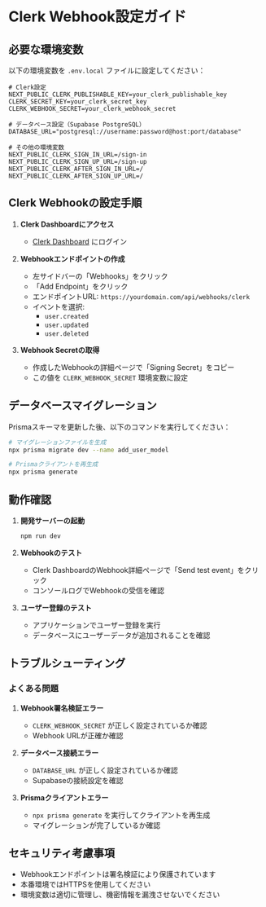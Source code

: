 # Clerk Webhook設定ガイド

## 必要な環境変数

以下の環境変数を `.env.local` ファイルに設定してください：

```env
# Clerk設定
NEXT_PUBLIC_CLERK_PUBLISHABLE_KEY=your_clerk_publishable_key
CLERK_SECRET_KEY=your_clerk_secret_key
CLERK_WEBHOOK_SECRET=your_clerk_webhook_secret

# データベース設定（Supabase PostgreSQL）
DATABASE_URL="postgresql://username:password@host:port/database"

# その他の環境変数
NEXT_PUBLIC_CLERK_SIGN_IN_URL=/sign-in
NEXT_PUBLIC_CLERK_SIGN_UP_URL=/sign-up
NEXT_PUBLIC_CLERK_AFTER_SIGN_IN_URL=/
NEXT_PUBLIC_CLERK_AFTER_SIGN_UP_URL=/
```

## Clerk Webhookの設定手順

1. **Clerk Dashboardにアクセス**
   - [Clerk Dashboard](https://dashboard.clerk.com/) にログイン

2. **Webhookエンドポイントの作成**
   - 左サイドバーの「Webhooks」をクリック
   - 「Add Endpoint」をクリック
   - エンドポイントURL: `https://yourdomain.com/api/webhooks/clerk`
   - イベントを選択:
     - `user.created`
     - `user.updated`
     - `user.deleted`

3. **Webhook Secretの取得**
   - 作成したWebhookの詳細ページで「Signing Secret」をコピー
   - この値を `CLERK_WEBHOOK_SECRET` 環境変数に設定

## データベースマイグレーション

Prismaスキーマを更新した後、以下のコマンドを実行してください：

```bash
# マイグレーションファイルを生成
npx prisma migrate dev --name add_user_model

# Prismaクライアントを再生成
npx prisma generate
```

## 動作確認

1. **開発サーバーの起動**
   ```bash
   npm run dev
   ```

2. **Webhookのテスト**
   - Clerk DashboardのWebhook詳細ページで「Send test event」をクリック
   - コンソールログでWebhookの受信を確認

3. **ユーザー登録のテスト**
   - アプリケーションでユーザー登録を実行
   - データベースにユーザーデータが追加されることを確認

## トラブルシューティング

### よくある問題

1. **Webhook署名検証エラー**
   - `CLERK_WEBHOOK_SECRET` が正しく設定されているか確認
   - Webhook URLが正確か確認

2. **データベース接続エラー**
   - `DATABASE_URL` が正しく設定されているか確認
   - Supabaseの接続設定を確認

3. **Prismaクライアントエラー**
   - `npx prisma generate` を実行してクライアントを再生成
   - マイグレーションが完了しているか確認

## セキュリティ考慮事項

- Webhookエンドポイントは署名検証により保護されています
- 本番環境ではHTTPSを使用してください
- 環境変数は適切に管理し、機密情報を漏洩させないでください

